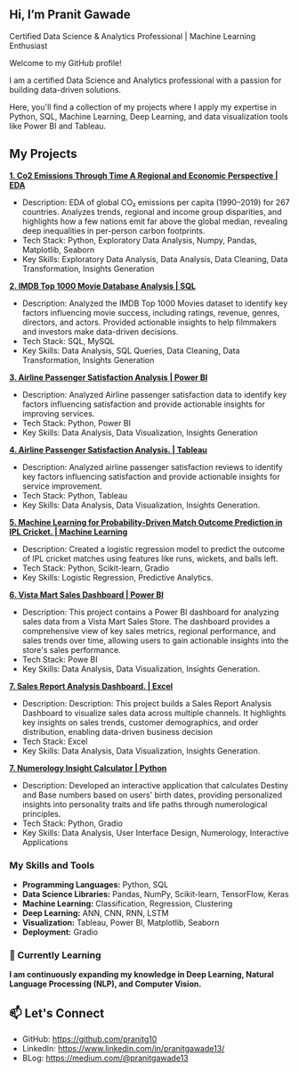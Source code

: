 ## Hi, I’m Pranit Gawade

Certified Data Science & Analytics Professional | Machine Learning Enthusiast

Welcome to my GitHub profile! 

I am a certified Data Science and Analytics professional with a passion for building data-driven solutions. 

Here, you'll find a collection of my projects where I apply my expertise in Python, SQL, Machine Learning, Deep Learning, and data visualization tools like Power BI and Tableau.


## My Projects

****[1. Co2 Emissions Through Time A Regional and Economic Perspective | EDA](https://github.com/pranitg10/Co2-Emissions-Through-Time-A-Regional-and-Economic-Perspective)****
- Description: EDA of global CO₂ emissions per capita (1990–2019) for 267 countries. Analyzes trends, regional and income group disparities, and highlights how a few nations emit far above the global median, revealing deep inequalities in per-person carbon footprints.
- Tech Stack: Python, Exploratory Data Analysis, Numpy, Pandas, Matplotlib, Seaborn
- Key Skills: Exploratory Data Analysis, Data Analysis, Data Cleaning, Data Transformation, Insights Generation


****[2. IMDB Top 1000 Movie Database Analysis | SQL](https://github.com/pranitg10/IMDB-Top-1000-Movie-Database-Analysis-SQL-)****
- Description: Analyzed the IMDB Top 1000 Movies dataset to identify key factors influencing movie success, including ratings, revenue, genres, directors, and actors. Provided actionable insights to help filmmakers and investors make data-driven decisions.
- Tech Stack: SQL, MySQL
- Key Skills: Data Analysis, SQL Queries, Data Cleaning, Data Transformation, Insights Generation

****[3. Airline Passenger Satisfaction Analysis | Power BI](https://github.com/pranitg10/Airline-Passenger-Satisfaction-Analysis-Using-Power-BI/tree/main)****

- Description: Analyzed Airline passenger satisfaction data to identify key factors influencing satisfaction and provide actionable insights for improving services.
- Tech Stack: Python, Power BI
- Key Skills: Data Analysis, Data Visualization, Insights Generation

****[4. Airline Passenger Satisfaction Analysis. | Tableau](https://github.com/pranitg10/Airline-Passenger-Satisfaction-Analysis)****

- Description: Analyzed airline passenger satisfaction reviews to identify key factors influencing satisfaction and provide actionable insights for service improvement.
- Tech Stack: Python, Tableau
- Key Skills: Data Analysis, Data Visualization, Insights Generation.

****[5. Machine Learning for Probability-Driven Match Outcome Prediction in IPL Cricket. | Machine Learning ](https://github.com/pranitg10/Machine-Learning-for-Probability-Driven-Match-Outcome-Prediction-in-IPL-Cricket)****
- Description: Created a logistic regression model to predict the outcome of IPL cricket matches using features like runs, wickets, and balls left.
- Tech Stack: Python, Scikit-learn, Gradio
- Key Skills: Logistic Regression, Predictive Analytics.

**[6. Vista Mart Sales Dashboard | Power BI](https://github.com/pranitg10/Vista-Mart-Sales-Dashboard)**
- Description: This project contains a Power BI dashboard for analyzing sales data from a Vista Mart Sales Store. The dashboard provides a comprehensive view of key sales metrics, regional performance, and sales trends over time, allowing users to gain actionable insights into the store's sales performance.
- Tech Stack: Powe BI
- Key Skills: Data Analysis, Data Visualization, Insights Generation.

**[7. Sales Report Analysis Dashboard. | Excel](https://github.com/pranitg10/Sales-Report-Analysis-)**
- Description: Description: This project builds a Sales Report Analysis Dashboard to visualize sales data across multiple channels. It highlights key insights on sales trends, customer demographics, and order distribution, enabling data-driven business decision
- Tech Stack: Excel
- Key Skills: Data Analysis, Data Visualization, Insights Generation.


**[7. Numerology Insight Calculator | Python](https://github.com/pranitg10/Numerology-Insight-Calculator)**
- Description: Developed an interactive application that calculates Destiny and Base numbers based on users' birth dates, providing personalized insights into personality traits and life paths through numerological principles.
- Tech Stack: Python, Gradio
- Key Skills: Data Analysis, User Interface Design, Numerology, Interactive Applications



### My Skills and Tools
- **Programming Languages:** Python, SQL
- **Data Science Libraries:** Pandas, NumPy, Scikit-learn, TensorFlow, Keras
- **Machine Learning:** Classification, Regression, Clustering
- **Deep Learning:** ANN, CNN, RNN, LSTM
- **Visualization:** Tableau, Power BI, Matplotlib, Seaborn
- **Deployment:** Gradio

### 🌱 Currently Learning
**I am continuously expanding my knowledge in Deep Learning, Natural Language Processing (NLP), and Computer Vision.**

## 📫 Let's Connect
- GitHub: https://github.com/pranitg10
- LinkedIn: https://www.linkedin.com/in/pranitgawade13/
- BLog: https://medium.com/@pranitgawade13








